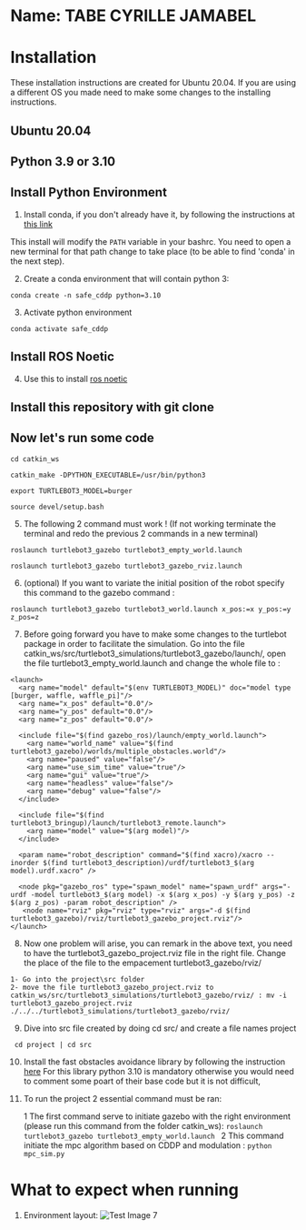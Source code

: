 # Name: TABE CYRILLE JAMABEL 

# Installation

These installation instructions are created for Ubuntu 20.04. If you are using a different OS you made need to make some changes to the installing instructions. 


## Ubuntu 20.04
## Python 3.9 or 3.10

## Install Python Environment


1. Install conda, if you don't already have it, by following the instructions at [this link](https://docs.conda.io/projects/conda/en/latest/user-guide/install/)

This install will modify the `PATH` variable in your bashrc.
You need to open a new terminal for that path change to take place (to be able to find 'conda' in the next step).

2. Create a conda environment that will contain python 3:
```
conda create -n safe_cddp python=3.10
```
3. Activate python environment

```
conda activate safe_cddp
```

## Install ROS Noetic 

4. Use this to install [ros noetic](https://wiki.ros.org/noetic/Installation/Ubuntu)

## Install this repository with git clone 

## Now let's run some code

```
cd catkin_ws
```


```
catkin_make -DPYTHON_EXECUTABLE=/usr/bin/python3
```



```
export TURTLEBOT3_MODEL=burger
```

```
source devel/setup.bash 
```
5. The following 2 command must work ! (If not working terminate the terminal and redo the previous 2 commands in a new terminal)
```
roslaunch turtlebot3_gazebo turtlebot3_empty_world.launch 
```

```
roslaunch turtlebot3_gazebo turtlebot3_gazebo_rviz.launch
```


6. (optional) If you want to variate the initial position of the robot specify this command to the gazebo command :
```
roslaunch turtlebot3_gazebo turtlebot3_world.launch x_pos:=x y_pos:=y z_pos=z
```

7. Before going forward you have to make some changes to the turtlebot package in order to facilitate the simulation. Go into the file catkin_ws/src/turtlebot3_simulations/turtlebot3_gazebo/launch/, open the file turtlebot3_empty_world.launch and change the whole file to : 
```
<launch>
  <arg name="model" default="$(env TURTLEBOT3_MODEL)" doc="model type [burger, waffle, waffle_pi]"/>
  <arg name="x_pos" default="0.0"/>
  <arg name="y_pos" default="0.0"/>
  <arg name="z_pos" default="0.0"/>

  <include file="$(find gazebo_ros)/launch/empty_world.launch">
    <arg name="world_name" value="$(find turtlebot3_gazebo)/worlds/multiple_obstacles.world"/>
    <arg name="paused" value="false"/>
    <arg name="use_sim_time" value="true"/>
    <arg name="gui" value="true"/>
    <arg name="headless" value="false"/>
    <arg name="debug" value="false"/>
  </include>

  <include file="$(find turtlebot3_bringup)/launch/turtlebot3_remote.launch">
    <arg name="model" value="$(arg model)"/>
  </include>

  <param name="robot_description" command="$(find xacro)/xacro --inorder $(find turtlebot3_description)/urdf/turtlebot3_$(arg model).urdf.xacro" />

  <node pkg="gazebo_ros" type="spawn_model" name="spawn_urdf" args="-urdf -model turtlebot3_$(arg model) -x $(arg x_pos) -y $(arg y_pos) -z $(arg z_pos) -param robot_description" />
   <node name="rviz" pkg="rviz" type="rviz" args="-d $(find turtlebot3_gazebo)/rviz/turtlebot3_gazebo_project.rviz"/>
</launch>

```

8. Now one problem will arise, you can remark in the above text, you need to have the turtlebot3_gazebo_project.rviz file in the right file. Change the place of the file to the empacement turtlebot3_gazebo/rviz/

```
1- Go into the project\src folder
2- move the file turtlebot3_gazebo_project.rviz to catkin_ws/src/turtlebot3_simulations/turtlebot3_gazebo/rviz/ : mv -i turtlebot3_gazebo_project.rviz  ./../../turtlebot3_simulations/turtlebot3_gazebo/rviz/
```


9. Dive into src file created by doing cd src/ and create a file names project 
```
 cd project | cd src
```

10. Install the fast obstacles avoidance library by following the instruction [here](https://github.com/hubernikus/fast_obstacle_avoidance/tree/main)
For this library python 3.10 is mandatory otherwise you would need to comment some poart of their base code but it is not difficult, 


11. To run the project 2 essential command must be ran:

    1 The first command serve to initiate gazebo with the right environment (please run this command from the folder catkin_ws):
        ```
        roslaunch turtlebot3_gazebo turtlebot3_empty_world.launch 
        ```
    2 This command initiate the mpc algorithm based on CDDP and modulation :
        ```
        python mpc_sim.py 
        ```
# What to expect when running 
1. Environment layout:
![Test Image 7](https://github.com/cytab/CDDP_ProjectECSE/tree/safe_Cddp_MCGILL_project)